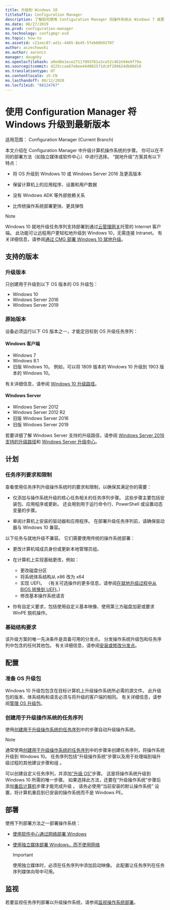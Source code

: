 ```yaml
---
title: 升级到 Windows 10
titleSuffix: Configuration Manager
description: 了解如何使用 Configuration Manager 将操作系统从 Windows 7 或更高版本升级到 Windows 10。
ms.date: 08/27/2019
ms.prod: configuration-manager
ms.technology: configmgr-osd
ms.topic: how-to
ms.assetid: c21eec87-ad1c-4465-8e45-5feb60b92707
author: aczechowski
ms.author: aaroncz
manager: dougeby
ms.openlocfilehash: a9ed8e1ece27117993761a3ce52c462e94e9f79a
ms.sourcegitcommit: d225ccaa67ebee444002571dc8f289624db80d10
ms.translationtype: HT
ms.contentlocale: zh-CN
ms.lasthandoff: 08/12/2020
ms.locfileid: "88124767"
---
```

# <a name="upgrade-windows-to-the-latest-version-with-configuration-manager"></a>使用 Configuration Manager 将 Windows 升级到最新版本

适用范围：  Configuration Manager (Current Branch)

本文介绍在 Configuration Manager 中升级计算机操作系统的步骤。 你可以在不同的部署方法（如独立媒体或软件中心）中进行选择。 “就地升级”方案具有以下特点：  

- 将 OS 升级到 Windows 10 或 Windows Server 2016 及更高版本

- 保留计算机上的应用程序、设置和用户数据

- 没有 Windows ADK 等外部依赖关系

- 比传统操作系统部署更快、更具弹性

> [!Note]  
> Windows 10 就地升级任务序列支持部署到通过[云管理网关](../../core/clients/manage/cmg/plan-cloud-management-gateway.md)托管的 Internet 客户端。 此功能可让远程用户更轻松地升级到 Windows 10，无需连接 Intranet。 有关详细信息，请参阅[通过 CMG 部署 Windows 10 就地升级](deploy-a-task-sequence.md#deploy-windows-10-in-place-upgrade-via-cmg)。 <!-- 1357149 -->


## <a name="supported-versions"></a>支持的版本

### <a name="upgrade-version"></a>升级版本

只创建用于升级到以下 OS 版本的 OS 升级包：

- Windows 10
- Windows Server 2016
- Windows Server 2019

### <a name="original-version"></a>原始版本

设备必须运行以下 OS 版本之一，才能定目标到 OS 升级任务序列：

#### <a name="windows-client"></a>Windows 客户端

- Windows 7
- Windows 8.1
- 旧版 Windows 10。 例如，可以将 1809 版本的 Windows 10 升级到 1903 版本的 Windows 10。  

有关详细信息，请参阅 [Windows 10 升级路径](https://docs.microsoft.com/windows/deployment/upgrade/windows-10-upgrade-paths)。

#### <a name="windows-server"></a>Windows Server

- Windows Server 2012
- Windows Server 2012 R2
- 旧版 Windows Server 2016
- 旧版 Windows Server 2019

若要详细了解 Windows Server 支持的升级路径，请参阅 [Windows Server 2016 支持的升级路径](https://docs.microsoft.com/windows-server/get-started/supported-upgrade-paths#upgrading-previous-retail-versions-of-windows-server-to-windows-server-2016)和 [Windows Server 升级中心](https://aka.ms/upgradecenter)。


## <a name="plan"></a><a name="BKMK_Plan"></a> 计划  

### <a name="task-sequence-requirements-and-limitations"></a>任务序列要求和限制

查看使用任务序列升级操作系统时的要求和限制，以确保其满足你的需要：  

- 仅添加与操作系统升级的核心任务相关的任务序列步骤。 这些步骤主要包括安装包、应用程序或更新。 还会用到用于运行命令行、PowerShell 或设置动态变量的步骤。  

- 审阅计算机上安装的驱动器和应用程序。 在部署升级任务序列前，请确保驱动器与 Windows 10 兼容。  

以下任务与就地升级不兼容。 它们需要使用传统的操作系统部署：  

- 更改计算机域成员身份或更新本地管理员组。  

- 在计算机上实现基础更改，例如：

  - 更改磁盘分区
  - 将系统体系结构从 x86 改为 x64
  - 实现 UEFI。 （有关可选操作的更多信息，请参阅[在就地升级过程中从 BIOS 转换到 UEFI](task-sequence-steps-to-manage-bios-to-uefi-conversion.md#bkmk_ipu)。）
  - 修改基本操作系统语言  

- 你有自定义要求，包括使用自定义基本映像、使用第三方磁盘加密或要求 WinPE 脱机操作。  

### <a name="infrastructure-requirements"></a>基础结构要求  

该升级方案的唯一先决条件是具备可用的分发点。 分发操作系统升级包和任务序列中包含的任何其他包。 有关详细信息，请参阅[安装或修改分发点](../../core/servers/deploy/configure/install-and-configure-distribution-points.md)。


## <a name="configure"></a><a name="BKMK_Configure"></a> 配置  

### <a name="prepare-the-os-upgrade-package"></a>准备 OS 升级包  

Windows 10 升级包包含在目标计算机上升级操作系统所必需的源文件。 此升级包的版本、体系结构和语言必须与将升级的客户端的相同。 有关详细信息，请参阅[管理 OS 升级包](../get-started/manage-operating-system-upgrade-packages.md)。  

### <a name="create-a-task-sequence-to-upgrade-the-os"></a>创建用于升级操作系统的任务序列  

使用[创建用于升级操作系统的任务序列](create-a-task-sequence-to-upgrade-an-operating-system.md)中的步骤自动升级操作系统。  

> [!NOTE]  
> 通常使用[创建用于升级操作系统的任务序列](create-a-task-sequence-to-upgrade-an-operating-system.md)中的步骤来创建任务序列，将操作系统升级到 Windows 10。 任务序列包括“升级操作系统”步骤以及用于处理端到端升级过程的其他建议步骤和组  。
>
> 可以创建自定义任务序列，并添加[“升级 OS”](../understand/task-sequence-steps.md#BKMK_UpgradeOS)步骤。 这是将操作系统升级到 Windows 10 所需的唯一步骤。 如果选择此方法，还要在“升级操作系统”步骤后添加[重启计算机](../understand/task-sequence-steps.md#BKMK_RestartComputer)步骤才能完成升级  。 请务必使用“当前安装的默认操作系统”  设置，将计算机重启到已安装的操作系统而不是 Windows PE。  


## <a name="deploy"></a><a name="BKMK_Deploy"></a> 部署  

使用下列部署方法之一部署操作系统：  

- [使用软件中心通过网络部署 Windows](use-software-center-to-deploy-windows-over-the-network.md)  

- [使用独立媒体部署 Windows，而不使用网络](use-stand-alone-media-to-deploy-windows-without-using-the-network.md)  

  > [!IMPORTANT]  
  > 使用独立媒体时，必须在任务序列中添加启动映像。 此配置让任务序列在任务序列媒体向导中可用。


## <a name="monitor"></a>监视  

若要监视任务序列部署以升级操作系统，请参阅[监视操作系统部署](monitor-operating-system-deployments.md)。  
